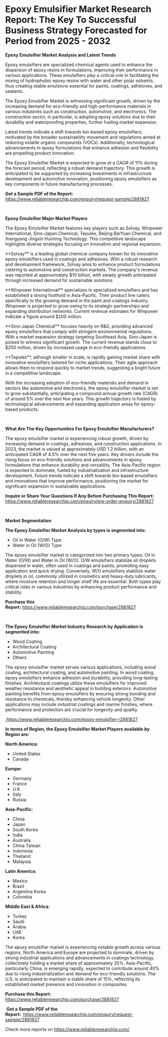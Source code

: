 <p><h1>Epoxy Emulsifier Market Research Report: The Key To Successful Business Strategy Forecasted for Period from 2025 - 2032</h1></p><p><strong>Epoxy Emulsifier Market Analysis and Latest Trends</strong></p>
<p><p>Epoxy emulsifiers are specialized chemical agents used to enhance the dispersion of epoxy resins in formulations, improving their performance in various applications. These emulsifiers play a critical role in facilitating the mixing of hydrophobic epoxy resins with water and other polar solvents, thus creating stable emulsions essential for paints, coatings, adhesives, and sealants.</p><p>The Epoxy Emulsifier Market is witnessing significant growth, driven by the increasing demand for eco-friendly and high-performance materials in various industries such as construction, automotive, and electronics. The construction sector, in particular, is adopting epoxy solutions due to their durability and waterproofing properties, further fueling market expansion.</p><p>Latest trends indicate a shift towards bio-based epoxy emulsifiers, motivated by the broader sustainability movement and regulations aimed at reducing volatile organic compounds (VOCs). Additionally, technological advancements in epoxy formulations that enhance adhesion and flexibility are propelling product innovation.</p><p>The Epoxy Emulsifier Market is expected to grow at a CAGR of 11% during the forecast period, reflecting a robust demand trajectory. This growth is anticipated to be supported by increasing investments in infrastructure development and automotive innovation, positioning epoxy emulsifiers as key components in future manufacturing processes.</p></p>
<p><strong>Get a Sample PDF of the Report:&nbsp;</strong> <a href="https://www.reliableresearchiq.com/enquiry/request-sample/2881827?utm_campaign=3058&utm_medium=2&utm_source=Github&utm_content=ia&utm_term=12032025&utm_id=epoxy-emulsifier">https://www.reliableresearchiq.com/enquiry/request-sample/2881827</a></p>
<p>&nbsp;</p>
<p><strong>Epoxy Emulsifier Major Market Players</strong></p>
<p><p>The Epoxy Emulsifier Market features key players such as Solvay, Winpower International, Sino-Japan Chemical, Tepulex, Beijing BaiYuan Chemical, and Xiangyang Jingxin Huiming Technology. This competitive landscape highlights diverse strategies focusing on innovation and regional expansion.</p><p>**Solvay** is a leading global chemical company known for its innovative epoxy emulsifiers used in coatings and adhesives. With a robust research and development framework, Solvay aims to enhance product formulations catering to automotive and construction markets. The company's revenue was reported at approximately $10 billion, with steady growth anticipated through increased demand for sustainable solutions.</p><p>**Winpower International** specializes in specialized emulsifiers and has established a strong foothold in Asia-Pacific. Their product line caters specifically to the growing demand in the paint and coatings industry. Winpower is projected to grow owing to its strategic partnerships and expanding distribution networks. Current revenue estimates for Winpower indicate a figure around $200 million.</p><p>**Sino-Japan Chemical** focuses heavily on R&D, providing advanced epoxy emulsifiers that comply with stringent environmental regulations. With a market expansion strategy targeting Southeast Asia, Sino-Japan is poised to witness significant growth. The current revenue stands close to $250 million, driven by increased usage in eco-friendly applications.</p><p>**Tepulex**, although smaller in scale, is rapidly gaining market share with innovative emulsifiers tailored for niche applications. Their agile approach allows them to respond quickly to market trends, suggesting a bright future in a competitive landscape.</p><p>With the increasing adoption of eco-friendly materials and demand in sectors like automotive and electronics, the epoxy emulsifier market is set to grow substantially, anticipating a compound annual growth rate (CAGR) of around 5% over the next few years. This growth trajectory is fueled by technological advancements and expanding application areas for epoxy-based products.</p></p>
<p>&nbsp;</p>
<p><strong>What Are The Key Opportunities For Epoxy Emulsifier Manufacturers?</strong></p>
<p><p>The epoxy emulsifier market is experiencing robust growth, driven by increasing demand in coatings, adhesives, and construction applications. In 2023, the market is valued at approximately USD 1.2 billion, with an anticipated CAGR of 4.5% over the next five years. Key drivers include the rising focus on eco-friendly solutions and advancements in epoxy formulations that enhance durability and versatility. The Asia-Pacific region is expected to dominate, fueled by industrialization and infrastructure development. Future trends indicate a shift towards bio-based emulsifiers and innovations that improve performance, positioning the market for significant expansion in sustainable applications.</p></p>
<p><strong>Inquire or Share Your Questions If Any Before Purchasing This Report:</strong> <a href="https://www.reliableresearchiq.com/enquiry/pre-order-enquiry/2881827?utm_campaign=3058&utm_medium=2&utm_source=Github&utm_content=ia&utm_term=12032025&utm_id=epoxy-emulsifier">https://www.reliableresearchiq.com/enquiry/pre-order-enquiry/2881827</a></p>
<p>&nbsp;</p>
<p><strong>Market Segmentation</strong></p>
<p><strong>The Epoxy Emulsifier Market Analysis by types is segmented into:</strong></p>
<p><ul><li>Oil in Water (O/W) Type</li><li>Water in Oil (W/O) Type</li></ul></p>
<p><p>The epoxy emulsifier market is categorized into two primary types: Oil in Water (O/W) and Water in Oil (W/O). O/W emulsifiers stabilize oil droplets dispersed in water, often used in coatings and paints, promoting easy application and quick drying. Conversely, W/O emulsifiers stabilize water droplets in oil, commonly utilized in cosmetics and heavy-duty lubricants, where moisture retention and longer shelf life are essential. Both types play critical roles in various industries by enhancing product performance and stability.</p></p>
<p><strong>Purchase this Report:&nbsp;</strong><a href="https://www.reliableresearchiq.com/purchase/2881827?utm_campaign=3058&utm_medium=2&utm_source=Github&utm_content=ia&utm_term=12032025&utm_id=epoxy-emulsifier">https://www.reliableresearchiq.com/purchase/2881827</a></p>
<p>&nbsp;</p>
<p><strong>The Epoxy Emulsifier Market Industry Research by Application is segmented into:</strong></p>
<p><ul><li>Wood Coating</li><li>Architectural Coating</li><li>Automotive Painting</li><li>Others</li></ul></p>
<p><p>The epoxy emulsifier market serves various applications, including wood coating, architectural coating, and automotive painting. In wood coating, epoxy emulsifiers enhance adhesion and durability, providing long-lasting finishes. Architectural coatings utilize these emulsifiers for improved weather resistance and aesthetic appeal in building exteriors. Automotive painting benefits from epoxy emulsifiers by ensuring strong bonding and resistance to chemicals, thereby enhancing vehicle longevity. Other applications may include industrial coatings and marine finishes, where performance and protection are crucial for longevity and quality.</p></p>
<p><a href="https://www.reliableresearchiq.com/epoxy-emulsifier-r2881827?utm_campaign=3058&utm_medium=2&utm_source=Github&utm_content=ia&utm_term=12032025&utm_id=epoxy-emulsifier">&nbsp;https://www.reliableresearchiq.com/epoxy-emulsifier-r2881827</a></p>
<p><strong>In terms of Region, the Epoxy Emulsifier Market Players available by Region are:</strong></p>
<p>
    <p> <strong> North America: </strong>
        <ul>
            <li>United States</li>
            <li>Canada</li>
        </ul>
        </p> 
    <p> <strong> Europe: </strong>
        <ul>
            <li>Germany</li>
            <li>France</li>
            <li>U.K.</li>
            <li>Italy</li>
            <li>Russia</li>
        </ul>
        </p> 
    <p> <strong> Asia-Pacific: </strong>
        <ul>
            <li>China</li>
            <li>Japan</li>
            <li>South Korea</li>
            <li>India</li>
            <li>Australia</li>
            <li>China Taiwan</li>
            <li>Indonesia</li>
            <li>Thailand</li>
            <li>Malaysia</li>
        </ul>
        </p> 
    <p> <strong> Latin America: </strong>
        <ul>
            <li>Mexico</li>
            <li>Brazil</li>
            <li>Argentina Korea</li>
            <li>Colombia</li>
        </ul>
        </p> 
    <p> <strong> Middle East & Africa: </strong>
        <ul>
            <li>Turkey</li>
            <li>Saudi</li>
            <li>Arabia</li>
            <li>UAE</li>
            <li>Korea</li>
        </ul>
    </p>
    </p>
<p><p>The epoxy emulsifier market is experiencing notable growth across various regions. North America and Europe are projected to dominate, driven by strong industrial applications and advancements in coatings technology, collectively holding a market share of approximately 35%. Asia-Pacific, particularly China, is emerging rapidly, expected to contribute around 40% due to rising industrialization and demand for eco-friendly solutions. The U.S. is anticipated to maintain a stable share of 15%, reflecting its established market presence and innovation in composites.</p></p>
<p><strong>Purchase this Report: </strong><a href="https://www.reliableresearchiq.com/purchase/2881827?utm_campaign=3058&utm_medium=2&utm_source=Github&utm_content=ia&utm_term=12032025&utm_id=epoxy-emulsifier">https://www.reliableresearchiq.com/purchase/2881827</a></p>
<p>&nbsp;<strong>Get a Sample PDF of the Report:&nbsp;&nbsp;</strong><a href="https://www.reliableresearchiq.com/enquiry/request-sample/2881827?utm_campaign=3058&utm_medium=2&utm_source=Github&utm_content=ia&utm_term=12032025&utm_id=epoxy-emulsifier">https://www.reliableresearchiq.com/enquiry/request-sample/2881827</a></p>
<p><strong></strong></p>
<p>Check more reports on <a href="https://www.reliableresearchiq.com/?utm_campaign=3058&utm_medium=2&utm_source=Github&utm_content=ia&utm_term=12032025&utm_id=epoxy-emulsifier">https://www.reliableresearchiq.com/</a></p>